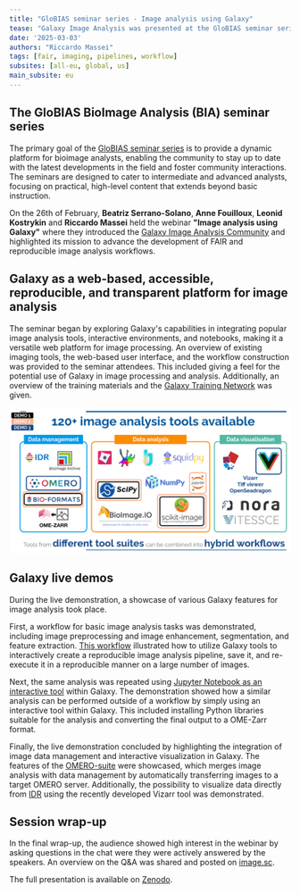 ```yaml
---
title: "GloBIAS seminar series - Image analysis using Galaxy"
tease: "Galaxy Image Analysis was presented at the GloBIAS seminar series"
date: '2025-03-03'
authors: "Riccardo Massei"
tags: [fair, imaging, pipelines, workflow]
subsites: [all-eu, global, us]
main_subsite: eu
---
```


## The GloBIAS BioImage Analysis (BIA) seminar series

The primary goal of the [GloBIAS seminar series](https://www.globias.org/activities/bia-seminar-series) is to provide a dynamic platform for 
bioimage analysts, enabling the community to stay up to date with the latest
developments in the field and foster community interactions.
The seminars are designed to cater to intermediate and advanced analysts, 
focusing on practical, high-level content that extends beyond basic 
instruction.

On the 26th of February, **Beatriz Serrano-Solano**, **Anne Fouilloux**, **Leonid Kostrykin** and 
**Riccardo Massei** held the webinar **"Image analysis using Galaxy"** where they introduced the [Galaxy Image Analysis Community](https://galaxyproject.org/community/sig/image-analysis/) and highlighted
its mission to advance the development of FAIR and reproducible image analysis workflows.
 
## Galaxy as a web-based, accessible, reproducible, and transparent platform for image analysis

The seminar began by exploring Galaxy's capabilities in integrating popular image analysis tools, interactive 
environments, and notebooks, making it a versatile web platform for image processing. An overview of existing 
imaging tools, the web-based user interface, and the workflow 
construction was provided to the seminar attendees. This included giving 
a feel for the potential use of Galaxy in image processing and analysis. Additionally, 
an overview of the training materials and the [Galaxy Training Network](https://training.galaxyproject.org/training-material/topics/imaging/) was given.

![img.png](img.png)

## Galaxy live demos
During the live demonstration, a showcase of various Galaxy features for image analysis took place.

First, a workflow for basic image analysis tasks was demonstrated, including image preprocessing and image enhancement, segmentation, and feature extraction. [This workflow](https://training.galaxyproject.org/training-material/topics/imaging/tutorials/imaging-introduction/tutorial.html) illustrated how to utilize 
Galaxy tools to interactively create a reproducible image analysis pipeline, save it, and re-execute 
it in a reproducible manner on a large number of images.

Next, the same analysis was repeated using [Jupyter Notebook as an interactive tool](https://training.galaxyproject.org/training-material/topics/galaxy-interface/tutorials/jupyterlab/tutorial.html) within Galaxy. 
The demonstration showed how a similar analysis can be performed outside of a workflow by simply 
using an interactive tool within Galaxy. This included installing Python libraries suitable for the 
analysis and converting the final output to a OME-Zarr format.

Finally, the live demonstration concluded by highlighting the integration of image data management
and interactive visualization in Galaxy. The features of the [OMERO-suite](https://training.galaxyproject.org/training-material/topics/imaging/tutorials/omero-suite/tutorial.html) were showcased, which merges 
image analysis with data management by automatically transferring images to a target OMERO server.
Additionally, the possibility to visualize data directly from [IDR](https://idr.openmicroscopy.org/) using the recently developed Vizarr
tool was demonstrated.

## Session wrap-up
In the final wrap-up, the audience showed high interest in the webinar by asking questions
in the chat were they were actively answered by the speakers. An overview on the Q&A was shared 
and posted on [image.sc](https://forum.image.sc/t/globias-bioimage-analysis-seminar-series-image-analysis-using-galaxy/109386).

The full presentation is available on [Zenodo](https://zenodo.org/records/14944040).